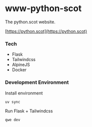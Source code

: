 # www-python-scot

The python.scot website.

[https://python.scot](https://python.scot)

### Tech

* Flask
* Tailwindcss
* AlpineJS
* Docker

### Development Environment

Install environment

```bash
uv sync
```

Run Flask + Tailwindcss

```bash
qwe dev
```
